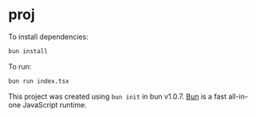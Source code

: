 # proj

To install dependencies:

```bash
bun install
```

To run:

```bash
bun run index.tsx
```

This project was created using `bun init` in bun v1.0.7. [Bun](https://bun.sh) is a fast all-in-one JavaScript runtime.

